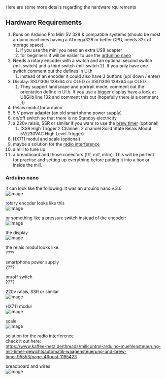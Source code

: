 Here are some more details regarding the hardware rquirements

## Hardware Requirements
 1. Runs on Arduino Pro Mini 5V 328 & compatible systems (should be most arduino machines having a ATmega328 or better CPU, needs 32k of storage space).
    1. if you use the mini you need an extra USB adapter
    2. for beginners it will be easier to use the [ardunino nano](#arduino-nano)
 1. Needs a rotary encoder with a switch and an optional second switch (mill switch) and a third switch (mill switch 2). If you only have one switch comment out the defines in UI.h
    1. instead of an encoder it could also have 3 buttons (up/ down / enter)
 1. Display: SSD1306 128x64 i2c OLED or SSD1306 128x64 spi OLED.
    1. They support landscape and portrait mode. comment out the orientation define in UI.h. If you use a bigger display have a look at U8Glib line 132 and comment this out (hopefully there is a comment ;))
 3. Relais modul for arduino 
 4. 5 V power adapter (an old smartphone power supply)
 5. on/off switch so that there is no Standby electricity
 6. a 220v ralais, SSR or similar if you wanr ro use the [brew timer](#brew-timer) (optional)
    1. (SSR High Trigger 2 Channel: 2 channel Solid State Relais Modul 5V/230VAC High Level Trigger)
 7. HX711 modul and scale (optional)
 8. maybe a solution for the [radio interference](https://www.kaffee-netz.de/threads/millcontrol-arduino-muehlensteuerung-mit-timer-gewichtsautomatik-waagensteuerung-und-brew-timer.95553/page-4#post-1195423)
 9. a mill to tune up
 10. a breadboard and those conectors (f/f, m/f, m/m). This will be perfect for practise and setting up everything before putting it into a box or inside the mill.


### Arduino nano<br>
it can look like the following. It was an arduino nano v.3.0<br>
![image](https://user-images.githubusercontent.com/34890799/145284843-4fe529c0-1051-4825-8ec8-2eaacccb000e.png)

rotary encoder looks like this<br>
![image](https://user-images.githubusercontent.com/34890799/145285020-498416d5-eab7-4b3c-8e87-2cabbbdf29e4.png)

or something like a pressure switch instead of the encoder:<br>
![image](https://user-images.githubusercontent.com/34890799/145287013-621ce4fb-a4a5-44fa-b752-3f7820fefc97.png)


the display<br>
![image](https://user-images.githubusercontent.com/34890799/145285123-17f468ed-b236-4961-86a2-b8260090c0ed.png)

the relais modul looks like:<br>
????

smartphone power supply<br>
????

on/off switch<br>
????

220v ralais, SSR or similar <br>
![image](https://user-images.githubusercontent.com/34890799/145286482-62b83085-e631-4d04-8187-5f53d836ddfb.png)

HX711 modul <br>
![image](https://user-images.githubusercontent.com/34890799/145285397-f87eb607-7a3a-40e7-8ed2-06a6d25cd435.png)

scale <br>
![image](https://user-images.githubusercontent.com/34890799/145287171-584127cf-df0f-4c8c-8d08-97e830e750fc.png)

solution for the radio interference<br>
check it out here: <br>
https://www.kaffee-netz.de/threads/millcontrol-arduino-muehlensteuerung-mit-timer-gewichtsautomatik-waagensteuerung-und-brew-timer.95553/page-4#post-1195423
 
breadboard and wires <br>
![image](https://user-images.githubusercontent.com/34890799/145288024-ebd61c2b-5a6f-4d62-abfa-12cfbffb5df2.png)

